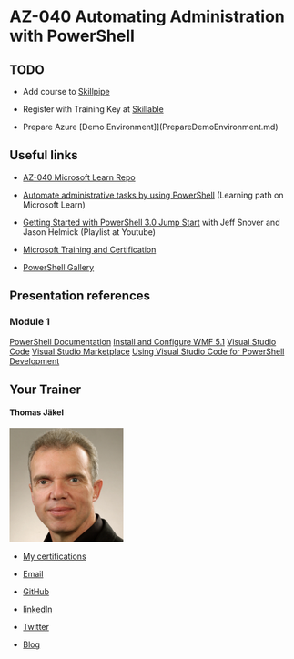 # AZ-040 Automating Administration with PowerShell

## TODO

* Add course to [Skillpipe](https://skillpipe.com)

* Register with Training Key at [Skillable](https://brainymotion.learnondemand.net)

* Prepare Azure [Demo Environment]](PrepareDemoEnvironment.md)



## Useful links

* [AZ-040 Microsoft Learn Repo](https://github.com/MicrosoftLearning/AZ-040T00-Automating-Administration-with-PowerShell)

* [Automate administrative tasks by using PowerShell](https://docs.microsoft.com/en-us/learn/paths/powershell/) (Learning path on Microsoft Learn)

* [Getting Started with PowerShell 3.0 Jump Start](https://www.youtube.com/playlist?list=PLyJiOytEPs4etH7Ujq7PU7jlOlHL-9RmV) with Jeff Snover and Jason Helmick (Playlist at Youtube)

* [Microsoft Training and Certification](https://aka.ms/traincertposter)

* [PowerShell Gallery](https://www.powershellgallery.com/)


## Presentation references

### Module 1

[PowerShell Documentation](https://docs.microsoft.com/en-us/powershell/)
[Install and Configure WMF 5.1](https://docs.microsoft.com/en-us/powershell/scripting/windows-powershell/wmf/setup/install-configure)
[Visual Studio Code](https://code.visualstudio.com/)
[Visual Studio Marketplace](https://marketplace.visualstudio.com/items?itemName=ms-vscode.PowerShell)
[Using Visual Studio Code for PowerShell Development](https://docs.microsoft.com/en-us/powershell/scripting/dev-cross-plat/vscode/using-vscode)




##  Your Trainer

#### Thomas Jäkel

<img src="https://github.com/www42/AFT/blob/5e0f3e5e76a66736eaf06845fafd9ce035d73b30/Profilbild.jpg" width="200"/>

* [My certifications](https://www.credly.com/users/thomas-jakel)

* [Email](mailto:thomas.jaekel@brainymotion.de?subject=AZ-040)

* [GitHub](https://github.com/www42)

* [linkedIn](https://linkedin.com/in/tjkkll)

* [Twitter](https://twitter.com/tjkkll)

* [Blog](https://blog.az.training)